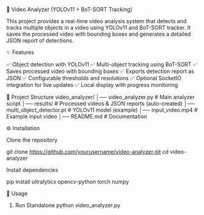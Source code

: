 🎥 Video Analyzer (YOLOv11 + BoT-SORT Tracking)

This project provides a real-time video analysis system that detects and tracks multiple objects in a video using YOLOv11 and BoT-SORT tracker.
It saves the processed video with bounding boxes and generates a detailed JSON report of detections.

✨ Features

✅ Object detection with YOLOv11
✅ Multi-object tracking using BoT-SORT
✅ Saves processed video with bounding boxes
✅ Exports detection report as JSON
✅ Configurable thresholds and resolutions
✅ Optional SocketIO integration for live updates
✅ Local display with progress monitoring

📂 Project Structure
video_analyzer/
│── video_analyzer.py       # Main analyzer script
│── results/                # Processed videos & JSON reports (auto-created)
│── multi_object_detector.pt # YOLOv11 model (example)
│── input_video.mp4          # Example input video
│── README.md                # Documentation

⚙️ Installation

Clone the repository

git clone https://github.com/yourusername/video-analyzer.git
cd video-analyzer


Install dependencies

pip install ultralytics opencv-python torch numpy

🚀 Usage
1. Run Standalone
python video_analyzer.py

